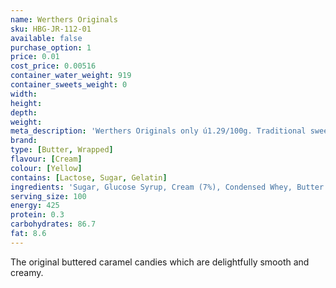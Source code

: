 ```yaml
---
name: Werthers Originals
sku: HBG-JR-112-01
available: false
purchase_option: 1
price: 0.01
cost_price: 0.00516
container_water_weight: 919
container_sweets_weight: 0
width: 
height: 
depth: 
weight: 
meta_description: 'Werthers Originals only ú1.29/100g. Traditional sweets and more at Humbugs Confectionery Store. Specialists in satisfying your sweet tooth!'
brand: 
type: [Butter, Wrapped]
flavour: [Cream]
colour: [Yellow]
contains: [Lactose, Sugar, Gelatin]
ingredients: 'Sugar, Glucose Syrup, Cream (7%), Condensed Whey, Butter (4.5%), Cane Sugar Syrup, Salt, Butterfat, Emulsifier: Soya Lecithin, Flavouring'
serving_size: 100
energy: 425
protein: 0.3
carbohydrates: 86.7
fat: 8.6
---
```

The original buttered caramel candies which are delightfully smooth and creamy.